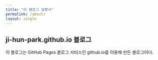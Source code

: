 ```yaml
---
title: "이 블로그 설명서"
permalink: /about/
layout: single
---
```


## ji-hun-park.github.io 블로그

이 블로그는 GitHub Pages 블로그 서비스인 github.io를 이용해 만든 블로그이다.
